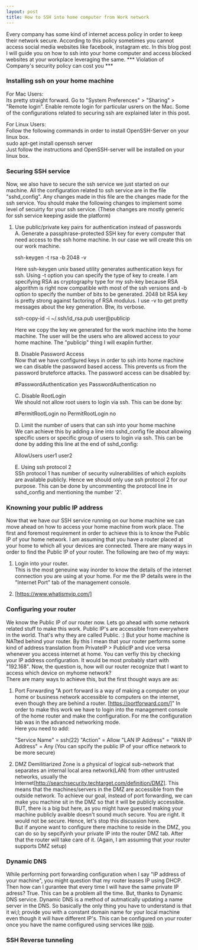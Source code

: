 ```yaml
---
layout: post
title: How to SSH into home computer from Work network
---
```


Every company has some kind of internet access policy in order to keep their network secure. According to this policy sometimes you cannot access social media websites like facebook, instagram etc. In this blog post I will guide you on how to ssh into your home computer and access blocked websites at your workplace leveraging the same. *** Violation of Company's security policy can cost you ***

### Installing ssh on your home machine

For Mac Users:<br>
Its pretty straight forward. Go to "System Preferences" > "Sharing" > "Remote login". Enable remote login for particular usrers on the Mac. Some of the configurations related to securing ssh are explained later in this post. 

For Linux Users:<br>
Follow the following commands in order to install OpenSSH-Server on your linux box.<br> 
sudo apt-get install openssh server <br>
Just follow the instructions and OpenSSH-server will be installed on your linux box. 

### Securing SSH service
Now, we also have to secure the ssh service we just started on our machine. All the configuration related to ssh service are in the file "sshd_config". Any changes made in this file are the changes made for the ssh service.
You should make the following changes to implement some level of secuirty for your ssh service. (These changes are mostly generic for ssh service keeping aside the platform)

1. Use public/private key pairs for authentication instead of passwords <br>
	A. Generate a passphrase-protected SSH key for every computer that need access to the ssh home machine. In our case we will create this on our work machine. <br>
		<p class="message">
		ssh-keygen -t rsa -b 2048 -v 
		</p>
		Here ssh-keygen unix based utility generates authentication keys for ssh. Using -t option you can specify the type of key to create. I am specifying RSA as cryptography type for my ssh-key because RSA algorithm is right now compatible with most of the ssh versions and -b option to specify the number of bits to be generated. 2048 bit RSA key is pretty strong against factoring of RSA modulus. I use -v to get pretty messages about the key generation. Btw, its verbose. <br>
		<p class="message">
		ssh-copy-id -i ~/.ssh/id_rsa.pub user@publicip
		</p>
		Here we copy the key we generated for the work machine into the home machine. The user will be the users who are allowed access to your home machine. The "publicip" thing I will exaplin further. 

	B. Disable Password Access <br>
		Now that we have configured keys in order to ssh into home machine we can disable the password based access. This prevents us from the password bruteforce attacks.
		The password access can be disabled by: <br>
		<p class="message">
		#PasswordAuthentication yes
		PasswordAuthentication no
		</p>

	C. Disable RootLogin <br>
		We should not allow root users to login via ssh. This can be done by: <br>
		<p class="message">
		#PermitRootLogin no
		PermitRootLogin no
		</p>

	D. Limit the number of users that can ssh into your home machine <br>
		We can achieve this by adding a line into sshd_config file about allowing specific users or specific group of users to login via ssh.
		This can be done by adding this line at the end of sshd_config: <br>
		<p class="message">
		AllowUsers user1 user2
		</p>

	E. Using ssh protocol 2 <br>
		SSh protocol 1 has number of security vulnerabilities of which exploits are available publicly. Hence we should only use ssh protocol 2 for our purpose.
		This can be done by uncommenting the protocol line in sshd_config and mentioning the number '2'.


### Knowning your public IP address 
Now that we have our SSH service running on our home machine we can move ahead on how to access your home machine from work place. The first and foremost requirement in order to achieve this is to know the Public IP of your home network. I am assuming that you have a router placed at your home to which all your devices are connected. There are many ways in order to find the Public IP of your router. The following are two of my ways:

1. Login into your router. <br>
	This is the most geneuine way inorder to know the details of the internet connection you are using at your home. For me the IP details were in the "Internet Port" tab of the management console. 

2. [https://www.whatismyip.com/]


### Configuring your router
We know the Public IP of our router now. Lets go ahead with some network related stuff to make this work. 
Public IP's are accessible from everywhere in the world. That's why they are called Public. :)
But your home machine is NATted behind your router. By this I mean that your router performs some kind of address translation from PrivateIP > PublicIP and vice versa whenever you access internet at home. You can verfiy this by checking your IP address configuration. It would be most probably start with "192.168". Now, the question is, how will our router recognize that I want to access which device on myhome network? <br>
There are many ways to achieve this, but the first thought ways are as:

1. Port Forwarding
	"A port forward is a way of making a computer on your home or business network accessible to computers on the internet, even though they are behind a router. [https://portforward.com/]"
	In order to make this work we have to login into the management console of the home router and make the configuration. 
	For me the configuration tab was in the advanced networking mode. <br>
	Here you need to add: <br>
	<p class="message">
	"Service Name" = ssh(22)
	"Action" = Allow 
	"LAN IP Address" = <IP address of your home machine> 
	"WAN IP Address" = Any (You can spcify the public IP of your office network to be more secure)
	</p>

2. DMZ
	Demilitiarized Zone is a physical of logical sub-network that separates an internal local area network(LAN) from other untrusted networks, usually the Internet[http://searchsecurity.techtarget.com/definition/DMZ]. This means that the machines/servers in the DMZ are accessible from the outside network. To achieve our goal, instead of port forwarding, we can make you machine sit in the DMZ so that it will be publicly accessible. BUT, there is a big but here, as you might have guessed making your machine publicly avaible doesn't sound much secure. You are right. It would not be secure. Hence, let's stop this discussion here. <br>
	But if anyone want to configure there machine to reside in the DMZ, you can do so by sepcifyinh your private IP into the router DMZ tab. After that the router will take care of it. (Again, I am assuming that your router supports DMZ setup)


### Dynamic DNS
While performing port forwarding configuration when I say "IP address of your machine", you might question that my router leases IP using DHCP. Then how can I gurantee that every time I will have the same private IP adress? True. This can be a problem all the time. But, thanks to Dynamic DNS service. Dynamic DNS is a method of autmatically updating a name server in the DNS. So basically the only thing you have to understand is that it wi;l; provide you with a constant domain name for your local machine even though it will have different IP's. This can be configured on your router once you have the name configured using services like [noip](https://www.noip.com/free).

### SSH Reverse tunneling




